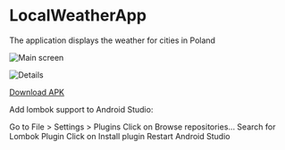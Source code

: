 # LocalWeatherApp
 The application displays the weather for cities in Poland
 


 ![Main screen](https://image.ibb.co/ncb7Ro/Screenshot_2018_07_09_12_56_09.png)
 
 ![Details](https://image.ibb.co/fZo46o/Screenshot_2018_07_09_12_56_51.png)
 

 [Download APK](https://ufile.io/zgmk0)
 
 
 
Add lombok support to Android Studio:

Go to File > Settings > Plugins
Click on Browse repositories...
Search for Lombok Plugin
Click on Install plugin
Restart Android Studio
